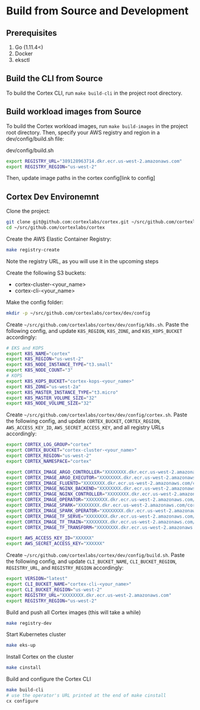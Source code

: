 # Build from Source and Development

## Prerequisites

1. Go (1.11.4<)
1. Docker
1. eksctl

## Build the CLI from Source
To build the Cortex CLI, run `make build-cli` in the project root directory.


## Build workload images from Source
To build the Cortex workload images, run `make build-images` in the project root directory.
Then, specify your AWS registry and region in a dev/config/build.sh file:

dev/config/build.sh

```bash
export REGISTRY_URL="389128963714.dkr.ecr.us-west-2.amazonaws.com"
export REGISTRY_REGION="us-west-2"
```

Then, update image paths in the cortex config[link to config]

## Cortex Dev Environemnt

Clone the project:

```bash
git clone git@github.com:cortexlabs/cortex.git ~/src/github.com/cortexlabs/cortex
cd ~/src/github.com/cortexlabs/cortex
```

Create the AWS Elastic Container Registry:

```bash
make registry-create
```

Note the registry URL, as you will use it in the upcoming steps

Create the following S3 buckets:

- cortex-cluster-<your_name>
- cortex-cli-<your_name>

Make the config folder:

```bash
mkdir -p ~/src/github.com/cortexlabs/cortex/dev/config
```

Create `~/src/github.com/cortexlabs/cortex/dev/config/k8s.sh`. Paste the following config, and update `K8S_REGION`, `K8S_ZONE`, and `K8S_KOPS_BUCKET` accordingly:

```bash
# EKS and KOPS
export K8S_NAME="cortex"
export K8S_REGION="us-west-2"
export K8S_NODE_INSTANCE_TYPE="t3.small"
export K8S_NODE_COUNT="3"
# KOPS
export K8S_KOPS_BUCKET="cortex-kops-<your_name>"
export K8S_ZONE="us-west-2a"
export K8S_MASTER_INSTANCE_TYPE="t3.micro"
export K8S_MASTER_VOLUME_SIZE="32"
export K8S_NODE_VOLUME_SIZE="32"
```

Create `~/src/github.com/cortexlabs/cortex/dev/config/cortex.sh`. Paste the following config, and update `CORTEX_BUCKET`, `CORTEX_REGION`, `AWS_ACCESS_KEY_ID`, `AWS_SECRET_ACCESS_KEY`, and all registry URLs accordingly:

```bash
export CORTEX_LOG_GROUP="cortex"
export CORTEX_BUCKET="cortex-cluster-<your_name>"
export CORTEX_REGION="us-west-2"
export CORTEX_NAMESPACE="cortex"

export CORTEX_IMAGE_ARGO_CONTROLLER="XXXXXXXX.dkr.ecr.us-west-2.amazonaws.com/cortexlabs/argo-controller:latest"
export CORTEX_IMAGE_ARGO_EXECUTOR="XXXXXXXX.dkr.ecr.us-west-2.amazonaws.com/cortexlabs/argo-executor:latest"
export CORTEX_IMAGE_FLUENTD="XXXXXXXX.dkr.ecr.us-west-2.amazonaws.com/cortexlabs/fluentd:latest"
export CORTEX_IMAGE_NGINX_BACKEND="XXXXXXXX.dkr.ecr.us-west-2.amazonaws.com/cortexlabs/nginx-backend:latest"
export CORTEX_IMAGE_NGINX_CONTROLLER="XXXXXXXX.dkr.ecr.us-west-2.amazonaws.com/cortexlabs/nginx-controller:latest"
export CORTEX_IMAGE_OPERATOR="XXXXXXXX.dkr.ecr.us-west-2.amazonaws.com/cortexlabs/operator:latest"
export CORTEX_IMAGE_SPARK="XXXXXXXX.dkr.ecr.us-west-2.amazonaws.com/cortexlabs/spark:latest"
export CORTEX_IMAGE_SPARK_OPERATOR="XXXXXXXX.dkr.ecr.us-west-2.amazonaws.com/cortexlabs/spark-operator:latest"
export CORTEX_IMAGE_TF_SERVE="XXXXXXXX.dkr.ecr.us-west-2.amazonaws.com/cortexlabs/tf-serve:latest"
export CORTEX_IMAGE_TF_TRAIN="XXXXXXXX.dkr.ecr.us-west-2.amazonaws.com/cortexlabs/tf-train:latest"
export CORTEX_IMAGE_TF_TRANSFORM="XXXXXXXX.dkr.ecr.us-west-2.amazonaws.com/cortexlabs/tf-transform:latest"

export AWS_ACCESS_KEY_ID="XXXXXX"
export AWS_SECRET_ACCESS_KEY="XXXXXX"
```

Create `~/src/github.com/cortexlabs/cortex/dev/config/build.sh`. Paste the following config, and update `CLI_BUCKET_NAME`, `CLI_BUCKET_REGION`, `REGISTRY_URL`, and `REGISTRY_REGION` accordingly:

```bash
export VERSION="latest"
export CLI_BUCKET_NAME="cortex-cli-<your_name>"
export CLI_BUCKET_REGION="us-west-2"
export REGISTRY_URL="XXXXXXXX.dkr.ecr.us-west-2.amazonaws.com"
export REGISTRY_REGION="us-west-2"
```

Build and push all Cortex images (this will take a while)

```bash
make registry-dev
```

Start Kubernetes cluster

```bash
make eks-up
```

Install Cortex on the cluster

```bash
make cinstall
```

Build and configure the Cortex CLI

```bash
make build-cli
# use the operator's URL printed at the end of make cinstall
cx configure
```
